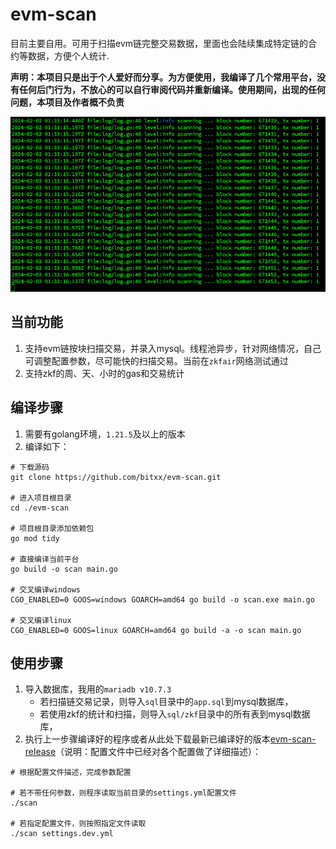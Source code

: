 # evm-scan
目前主要自用。可用于扫描evm链完整交易数据，里面也会陆续集成特定链的合约等数据，方便个人统计.  

**声明：本项目只是出于个人爱好而分享。为方便使用，我编译了几个常用平台，没有任何后门行为，不放心的可以自行审阅代码并重新编译。使用期间，出现的任何问题，本项目及作者概不负责**  

![示例](/example.png)

## 当前功能
1. 支持evm链按块扫描交易，并录入mysql。线程池异步，针对网络情况，自己可调整配置参数，尽可能快的扫描交易。当前在`zkfair`网络测试通过  
2. 支持zkf的周、天、小时的gas和交易统计

## 编译步骤
1. 需要有golang环境，`1.21.5`及以上的版本  
2. 编译如下：
```shell
# 下载源码
git clone https://github.com/bitxx/evm-scan.git

# 进入项目根目录
cd ./evm-scan

# 项目根目录添加依赖包
go mod tidy

# 直接编译当前平台
go build -o scan main.go

# 交叉编译windows
CGO_ENABLED=0 GOOS=windows GOARCH=amd64 go build -o scan.exe main.go

# 交叉编译linux
CGO_ENABLED=0 GOOS=linux GOARCH=amd64 go build -a -o scan main.go
```

## 使用步骤
1. 导入数据库，我用的`mariadb v10.7.3`
    * 若扫描链交易记录，则导入`sql`目录中的`app.sql`到mysql数据库，
    * 若使用zkf的统计和扫描，则导入`sql/zkf`目录中的所有表到mysql数据库，
2. 执行上一步骤编译好的程序或者从此处下载最新已编译好的版本[evm-scan-release](https://github.com/bitxx/evm-scan/releases)（说明：配置文件中已经对各个配置做了详细描述）：
```shell
# 根据配置文件描述，完成参数配置

# 若不带任何参数，则程序读取当前目录的settings.yml配置文件
./scan

# 若指定配置文件，则按照指定文件读取
./scan settings.dev.yml
```
